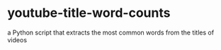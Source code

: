 # youtube-title-word-counts
a Python script that extracts the most common words from the titles of videos
